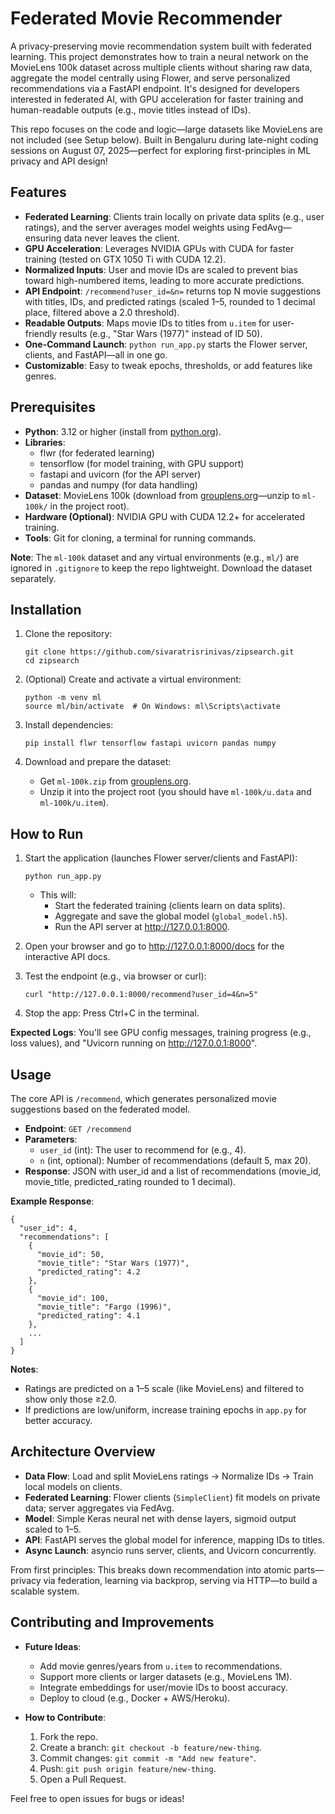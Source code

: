 # Federated Movie Recommender

A privacy-preserving movie recommendation system built with federated learning. This project demonstrates how to train a neural network on the MovieLens 100k dataset across multiple clients without sharing raw data, aggregate the model centrally using Flower, and serve personalized recommendations via a FastAPI endpoint. It's designed for developers interested in federated AI, with GPU acceleration for faster training and human-readable outputs (e.g., movie titles instead of IDs).

This repo focuses on the code and logic—large datasets like MovieLens are not included (see Setup below). Built in Bengaluru during late-night coding sessions on August 07, 2025—perfect for exploring first-principles in ML privacy and API design!

## Features

- **Federated Learning**: Clients train locally on private data splits (e.g., user ratings), and the server averages model weights using FedAvg—ensuring data never leaves the client.
- **GPU Acceleration**: Leverages NVIDIA GPUs with CUDA for faster training (tested on GTX 1050 Ti with CUDA 12.2).
- **Normalized Inputs**: User and movie IDs are scaled to prevent bias toward high-numbered items, leading to more accurate predictions.
- **API Endpoint**: `/recommend?user_id=&n=` returns top N movie suggestions with titles, IDs, and predicted ratings (scaled 1–5, rounded to 1 decimal place, filtered above a 2.0 threshold).
- **Readable Outputs**: Maps movie IDs to titles from `u.item` for user-friendly results (e.g., "Star Wars (1977)" instead of ID 50).
- **One-Command Launch**: `python run_app.py` starts the Flower server, clients, and FastAPI—all in one go.
- **Customizable**: Easy to tweak epochs, thresholds, or add features like genres.

## Prerequisites

- **Python**: 3.12 or higher (install from [python.org](https://www.python.org/)).
- **Libraries**: 
  - flwr (for federated learning)
  - tensorflow (for model training, with GPU support)
  - fastapi and uvicorn (for the API server)
  - pandas and numpy (for data handling)
- **Dataset**: MovieLens 100k (download from [grouplens.org](https://grouplens.org/datasets/movielens/100k/)—unzip to `ml-100k/` in the project root).
- **Hardware (Optional)**: NVIDIA GPU with CUDA 12.2+ for accelerated training.
- **Tools**: Git for cloning, a terminal for running commands.

**Note**: The `ml-100k` dataset and any virtual environments (e.g., `ml/`) are ignored in `.gitignore` to keep the repo lightweight. Download the dataset separately.

## Installation

1. Clone the repository:
   ```
   git clone https://github.com/sivaratrisrinivas/zipsearch.git
   cd zipsearch
   ```

2. (Optional) Create and activate a virtual environment:
   ```
   python -m venv ml
   source ml/bin/activate  # On Windows: ml\Scripts\activate
   ```

3. Install dependencies:
   ```
   pip install flwr tensorflow fastapi uvicorn pandas numpy
   ```

4. Download and prepare the dataset:
   - Get `ml-100k.zip` from [grouplens.org](https://grouplens.org/datasets/movielens/100k/).
   - Unzip it into the project root (you should have `ml-100k/u.data` and `ml-100k/u.item`).

## How to Run

1. Start the application (launches Flower server/clients and FastAPI):
   ```
   python run_app.py
   ```
   - This will:
     - Start the federated training (clients learn on data splits).
     - Aggregate and save the global model (`global_model.h5`).
     - Run the API server at http://127.0.0.1:8000.

2. Open your browser and go to http://127.0.0.1:8000/docs for the interactive API docs.

3. Test the endpoint (e.g., via browser or curl):
   ```
   curl "http://127.0.0.1:8000/recommend?user_id=4&n=5"
   ```

4. Stop the app: Press Ctrl+C in the terminal.

**Expected Logs**: You'll see GPU config messages, training progress (e.g., loss values), and "Uvicorn running on http://127.0.0.1:8000".

## Usage

The core API is `/recommend`, which generates personalized movie suggestions based on the federated model.

- **Endpoint**: `GET /recommend`
- **Parameters**:
  - `user_id` (int): The user to recommend for (e.g., 4).
  - `n` (int, optional): Number of recommendations (default 5, max 20).
- **Response**: JSON with user_id and a list of recommendations (movie_id, movie_title, predicted_rating rounded to 1 decimal).

**Example Response**:
```
{
  "user_id": 4,
  "recommendations": [
    {
      "movie_id": 50,
      "movie_title": "Star Wars (1977)",
      "predicted_rating": 4.2
    },
    {
      "movie_id": 100,
      "movie_title": "Fargo (1996)",
      "predicted_rating": 4.1
    },
    ...
  ]
}
```

**Notes**:
- Ratings are predicted on a 1–5 scale (like MovieLens) and filtered to show only those ≥2.0.
- If predictions are low/uniform, increase training epochs in `app.py` for better accuracy.

## Architecture Overview

- **Data Flow**: Load and split MovieLens ratings → Normalize IDs → Train local models on clients.
- **Federated Learning**: Flower clients (`SimpleClient`) fit models on private data; server aggregates via FedAvg.
- **Model**: Simple Keras neural net with dense layers, sigmoid output scaled to 1–5.
- **API**: FastAPI serves the global model for inference, mapping IDs to titles.
- **Async Launch**: asyncio runs server, clients, and Uvicorn concurrently.

From first principles: This breaks down recommendation into atomic parts—privacy via federation, learning via backprop, serving via HTTP—to build a scalable system.

## Contributing and Improvements

- **Future Ideas**:
  - Add movie genres/years from `u.item` to recommendations.
  - Support more clients or larger datasets (e.g., MovieLens 1M).
  - Integrate embeddings for user/movie IDs to boost accuracy.
  - Deploy to cloud (e.g., Docker + AWS/Heroku).

- **How to Contribute**:
  1. Fork the repo.
  2. Create a branch: `git checkout -b feature/new-thing`.
  3. Commit changes: `git commit -m "Add new feature"`.
  4. Push: `git push origin feature/new-thing`.
  5. Open a Pull Request.

Feel free to open issues for bugs or ideas!

